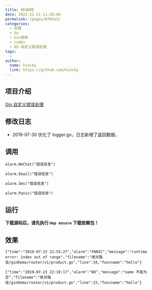 ```yaml
---
title: README
date: 2022-11-21 11:20:06
permalink: /pages/8f65a3/
categories:
  - 后端
  - Go
  - Gin框架
  - codes
  - 05-自定义错误处理
tags:
  - 
author: 
  name: hincky
  link: https://github.com/hincky
---
```

## 项目介绍

[Gin 自定义错误处理](https://github.com/xinliangnote/Go/blob/master/01-Gin框架/05-自定义错误处理.md)

## 修改日志

- 2019-07-30 优化了 logger.go，日志新增了返回数据。

## 调用

```
alarm.WeChat("错误信息")

alarm.Email("错误信息")

alarm.Sms("错误信息")

alarm.Panic("错误信息")
```

## 运行

**下载源码后，请先执行 `dep ensure` 下载依赖包！**

## 效果


```
{"time":"2019-07-23 22:55:27","alarm":"PANIC","message":"runtime error: index out of range","filename":"绝对路径/ginDemo/router/v1/product.go","line":34,"funcname":"hello"}
```

```
{"time":"2019-07-23 22:19:17","alarm":"WX","message":"name 不能为空","filename":"绝对路径/ginDemo/router/v1/product.go","line":33,"funcname":"hello"}
```
